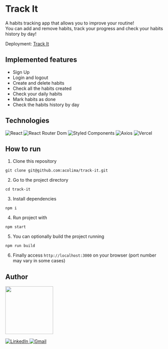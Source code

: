 # Track It

A habits tracking app that allows you to improve your routine! </br>
You can add and remove habits, track your progress and check your habits history by day!

Deployment: <a href="https://track-it-ivory.vercel.app/" target="_blank">Track It</a>

## Implemented features

- Sign Up
- Login and logout
- Create and delete habits
- Check all the habits created
- Check your daily habits
- Mark habits as done
- Check the habits history by day


## Technologies
<p>
  <img src='https://img.shields.io/badge/React-20232A?style=for-the-badge&logo=react&logoColor=61DAFB' alt='React' />

  <img src='https://img.shields.io/badge/React_Router-CA4245?style=for-the-badge&logo=react-router&logoColor=white' alt='React Router Dom' />

  <img src='https://img.shields.io/badge/styled-components%20-%2320232a.svg?&style=for-the-badge&color=b8679e&logo=styled-components&logoColor=%3a3a3a' alt='Styled Components' />

  <img src='https://img.shields.io/badge/axios%20-%2320232a.svg?&style=for-the-badge&color=informational' alt='Axios' />
  
  <img src='https://img.shields.io/badge/Vercel-000000?style=for-the-badge&logo=vercel&logoColor=white' alt='Vercel' />
</p>

## How to run

1. Clone this repository
```
git clone git@github.com:acolima/track-it.git
```

2. Go to the project directory
```
cd track-it
```

3. Install dependencies
```
npm i
```

4. Run project with
```
npm start
```

5. You can optionally build the project running
```
npm run build
```

6. Finally access `http://localhost:3000` on your browser (port number may vary in some cases)

## Author

<img src='https://avatars.githubusercontent.com/acolima' width='150px'/>

<p>
  <a href='https://www.linkedin.com/in/ana-caroline-oliveira-lima/'>
    <img src='https://img.shields.io/badge/LinkedIn-0077B5?style=for-the-badge&logo=linkedin&logoColor=white' alt='LinkedIn' />
  </a>
  <a href='mailto:acolima@gmail.com'>
    <img src='https://img.shields.io/badge/Gmail-D14836?style=for-the-badge&logo=gmail&logoColor=white' alt='Gmail' />
  </a>
</p>
